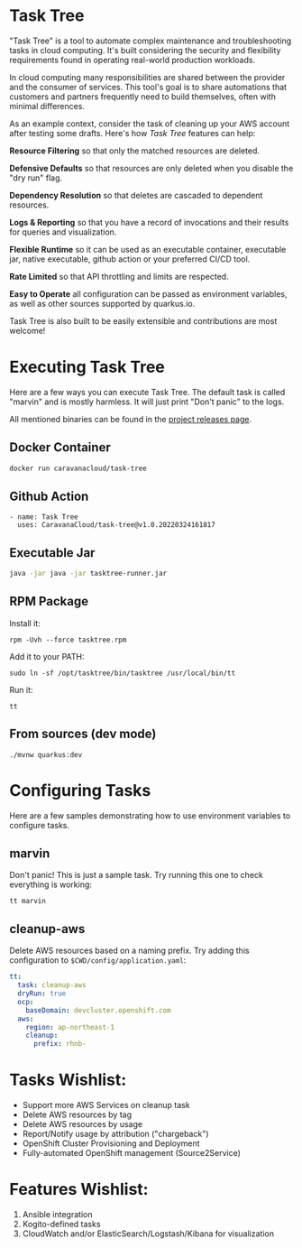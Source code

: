 # Task Tree

"Task Tree" is a tool to automate complex maintenance and troubleshooting tasks in cloud computing. It's built considering the security and flexibility requirements found in operating real-world production workloads.

In cloud computing many responsibilities are shared between the provider and the consumer of services. This tool's goal is to share automations that customers and partners frequently need to build themselves, often with minimal differences.

As an example context, consider the task of cleaning up your AWS account after testing some drafts. Here's how *Task Tree* features can help:

**Resource Filtering** so that only the matched resources are deleted.

**Defensive Defaults** so that resources are only deleted when you disable the "dry run" flag.

**Dependency Resolution** so that deletes are cascaded to dependent resources.

**Logs & Reporting** so that you have a record of invocations and their results for queries and visualization.

**Flexible Runtime** so it can be used as an executable container, executable jar, native executable, github action or your preferred CI/CD tool.

**Rate Limited** so that API throttling and limits are respected.

**Easy to Operate** all configuration can be passed as environment variables, as well as other sources supported by quarkus.io.

Task Tree is also built to be easily extensible and contributions are most welcome! 

# Executing Task Tree

Here are a few ways you can execute Task Tree. The default task is called "marvin" and is mostly harmless. It will just print "Don't panic" to the logs.

All mentioned binaries can be found in the [project releases page](https://github.com/CaravanaCloud/task-tree/releases).

## Docker Container
```bash
docker run caravanacloud/task-tree
```

## Github Action
```
- name: Task Tree
  uses: CaravanaCloud/task-tree@v1.0.20220324161817
```

## Executable Jar
```bash
java -jar java -jar tasktree-runner.jar
```

## RPM Package
Install it:
```
rpm -Uvh --force tasktree.rpm
```
Add it to your PATH:
```
sudo ln -sf /opt/tasktree/bin/tasktree /usr/local/bin/tt
```
Run it:
```
tt
```

## From sources (dev mode)
```
./mvnw quarkus:dev
```

# Configuring Tasks

Here are a few samples demonstrating how to use environment variables to configure tasks.

## marvin
Don't panic! This is just a sample task.
Try running this one to check everything is working:
```
tt marvin
```

## cleanup-aws
Delete AWS resources based on a naming prefix.
Try adding this configuration to ```$CWD/config/application.yaml```:
```yaml
tt:
  task: cleanup-aws
  dryRun: true
  ocp:
    baseDomain: devcluster.openshift.com
  aws:
    region: ap-northeast-1
    cleanup:
      prefix: rhnb-
```

# Tasks Wishlist:
- Support more AWS Services on cleanup task
- Delete AWS resources by tag
- Delete AWS resources by usage
- Report/Notify usage by attribution ("chargeback")
- OpenShift Cluster Provisioning and Deployment
- Fully-automated OpenShift management (Source2Service)

# Features Wishlist:
1. Ansible integration
2. Kogito-defined tasks
3. CloudWatch and/or ElasticSearch/Logstash/Kibana for visualization

